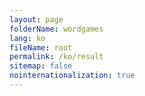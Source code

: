 ```yaml
---
layout: page
folderName: wordgames
lang: ko
fileName: root
permalink: /ko/result
sitemap: false
nointernationalization: true
---
```

